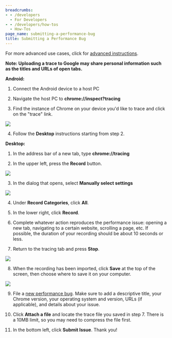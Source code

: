 ```yaml
---
breadcrumbs:
- - /developers
  - For Developers
- - /developers/how-tos
  - How-Tos
page_name: submitting-a-performance-bug
title: Submitting a Performance Bug
---
```


For more advanced use cases, click for [advanced
instructions](/developers/how-tos/trace-event-profiling-tool/recording-tracing-runs).

**Note: Uploading a trace to Google may share personal information such as the
titles and URLs of open tabs.**

**Android:**

1. Connect the Android device to a host PC

2. Navigate the host PC to **chrome://inspect?tracing**

3. Find the instance of Chrome on your device you'd like to trace and click on
the "trace" link.

![](/developers/how-tos/submitting-a-performance-bug/Screenshot%20from%202019-11-27%2023-09-36.png)

4. Follow the **Desktop** instructions starting from step 2.

**Desktop:**

1. In the address bar of a new tab, type **chrome://tracing**

2. In the upper left, press the **Record** button.

![](/developers/how-tos/submitting-a-performance-bug/Screenshot%20from%202015-03-10%2014_52_09.png)

3. In the dialog that opens, select **Manually select settings**

![](/developers/how-tos/submitting-a-performance-bug/Screenshot%20from%202015-03-24%2011_16_39.png)

4. Under **Record Categories**, click **All**.

5. In the lower right, click **Record**.

6. Complete whatever action reproduces the performance issue: opening a new tab,
navigating to a certain website, scrolling a page, etc. If possible, the
duration of your recording should be about 10 seconds or less.

7. Return to the tracing tab and press **Stop**.

![](/developers/how-tos/submitting-a-performance-bug/Screenshot%20from%202015-03-10%2014_54_06.png)

8. When the recording has been imported, click **Save** at the top of the
screen, then choose where to save it on your computer.

![](/developers/how-tos/submitting-a-performance-bug/Screenshot%20from%202015-03-10%2014_55_28.png)

9. File a [new performance
bug](https://code.google.com/p/chromium/issues/entry?summary=Performance+issue:&comment=Chrome+Version+++++++%3A%0AOperating+System+and+Version%3A+%0AURLs+(if+applicable)+%3A%0A%0ADescription+of+performance+problem:%0A%0A%0A%0ARemember%20to%20attach%20your%20trace%20file%20to%20this%20bug!&labels=Type-Bug,Pri-2,Hotlist-Slow,Performance&).
Make sure to add a descriptive title, your Chrome version, your operating system
and version, URLs (if applicable), and details about your issue.

10. Click **Attach a file** and locate the trace file you saved in step 7. There
is a 10MB limit, so you may need to compress the file first.

11. In the bottom left, click **Submit Issue**. Thank you!
